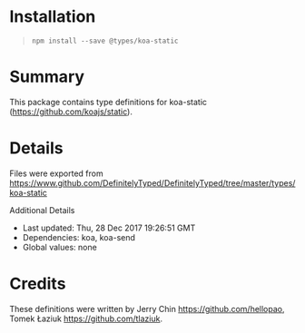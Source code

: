 # Installation
> `npm install --save @types/koa-static`

# Summary
This package contains type definitions for koa-static (https://github.com/koajs/static).

# Details
Files were exported from https://www.github.com/DefinitelyTyped/DefinitelyTyped/tree/master/types/koa-static

Additional Details
 * Last updated: Thu, 28 Dec 2017 19:26:51 GMT
 * Dependencies: koa, koa-send
 * Global values: none

# Credits
These definitions were written by Jerry Chin <https://github.com/hellopao>, Tomek Łaziuk <https://github.com/tlaziuk>.

